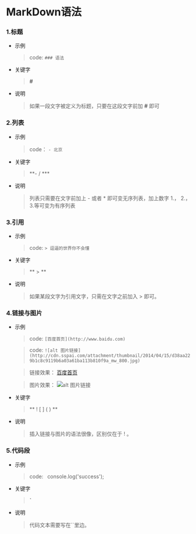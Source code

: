 # MarkDown语法

### 1.标题

- 示例

    > code: `### 语法`

- 关键字 

    > **#**

- 说明

    > 如果一段文字被定义为标题，只要在这段文字前加 **#** 即可 

### 2.列表

- 示例

   > code： `- 北京`

- 关键字

   > **- / ***

- 说明

   > 列表只需要在文字前加上 - 或者 * 即可变无序列表，加上数字 1.，        2.，3.等可变为有序列表

### 3.引用

- 示例

   > code: `> 逗逼的世界你不会懂`

- 关键字 

   > ** > **

- 说明

   > 如果某段文字为引用文字，只需在文字之前加入 > 即可。

### 4.链接与图片

- 示例 

   > code: `[百度首页](http://www.baidu.com) `

   > code: `![alt 图片链接](http://cdn.sspai.com/attachment/thumbnail/2014/04/15/d38aa229b1c8c9119b6a03a61ba113b810f9a_mw_800.jpg)`

   > 链接效果： [百度首页](http://www.baidu.com)
    
   > 图片效果： ![alt 图片链接](http://cdn.sspai.com/attachment/thumbnail/2014/04/15/d38aa229b1c8c9119b6a03a61ba113b810f9a_mw_800.jpg)

- 关键字 

   > ** ! [ ] ( ) **

- 说明

   > 插入链接与图片的语法很像，区别仅在于 ! 。

### 5.代码段

- 示例

   > code: ` `console.log('success');` ` 

- 关键字

   > **`**

- 说明

   > 代码文本需要写在``里边。

    


